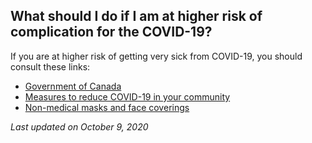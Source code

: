 ## What should I do if I am at higher risk of complication for the COVID-19?

If you are at higher risk of getting very sick from COVID-19, you should consult these links:

- [Government of Canada](https://www.canada.ca/en/public-health/services/diseases/2019-novel-coronavirus-infection/prevention-risks.html)
- [Measures to reduce COVID-19 in your community](https://www.canada.ca/en/public-health/services/diseases/2019-novel-coronavirus-infection/prevention-risks/measures-reduce-community.html#w)
- [Non-medical masks and face coverings](https://www.canada.ca/en/public-health/services/diseases/2019-novel-coronavirus-infection/prevention-risks/about-non-medical-masks-face-coverings.html)

_Last updated on October 9, 2020_
